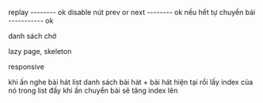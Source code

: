 replay -------- ok
disable nút prev or next -------- ok
nếu hết tự chuyển bài ----------- ok

danh sách chờ

lazy page, skeleton

responsive

khi ấn nghe bài hát list danh sách bài hát + bài hát hiện tại rồi lấy
index của nó trong list đấy khi ấn chuyển bài sẽ tăng index lên
